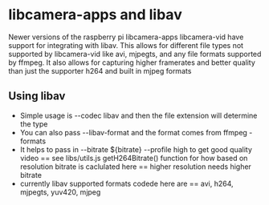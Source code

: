 # libcamera-apps and libav
Newer versions of the raspberry pi libcamera-apps libcamera-vid have support for integrating with libav.  This allows for different file types not supported by libcamera-vid like avi, mjpegts, and any file formats supported by ffmpeg. It also allows for capturing higher framerates and better quality than just the supporter h264 and built in mjpeg formats

## Using libav
- Simple usage is --codec libav and then the file extension will determine the type
- You can also pass --libav-format and the format comes from ffmpeg -formats
- It helps to pass in --bitrate ${bitrate} --profile high to get good quality video 
== see libs/utils.js getH264Bitrate() function for how based on resolution bitrate is caclulated here
== higher resolution needs higher bitrate
- currently libav supported formats codede here are 
== avi, h264, mjpegts, yuv420, mjpeg

